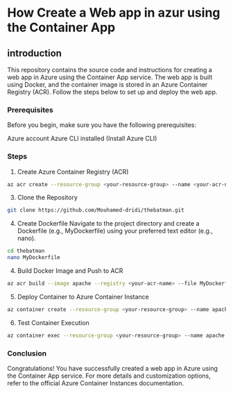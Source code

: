 # How Create a Web app in azur using the Container App

## introduction
This repository contains the source code and instructions for creating a web app in Azure using the Container App service. The web app is built using Docker, and the container image is stored in an Azure Container Registry (ACR). Follow the steps below to set up and deploy the web app.

### Prerequisites
Before you begin, make sure you have the following prerequisites:

Azure account
Azure CLI installed (Install Azure CLI)
### Steps
1. Create Azure Container Registry (ACR)

```bash
az acr create --resource-group <your-resource-group> --name <your-acr-name> --sku Basic
```


3. Clone the Repository

```bash
git clone https://github.com/Mouhamed-dridi/thebatman.git
```


4. Create Dockerfile
Navigate to the project directory and create a Dockerfile (e.g., MyDockerfile) using your preferred text editor (e.g., nano).

```bash
cd thebatman
nano MyDockerfile
```

4. Build Docker Image and Push to ACR
```bash 
az acr build --image apache --registry <your-acr-name> --file MyDockerfile .
```

5. Deploy Container to Azure Container Instance
```bash
az container create --resource-group <your-resource-group> --name apache --image <your-acr-name>/apache --registry-login-server <your-acr-name> --dns-name-label <your-dns-name-label> --ports 80
```


6. Test Container Execution
```bash
az container exec --resource-group <your-resource-group> --name apache --exec-command "pwd"
```

### Conclusion
Congratulations! You have successfully created a web app in Azure using the Container App service. For more details and customization options, refer to the official Azure Container Instances documentation.






